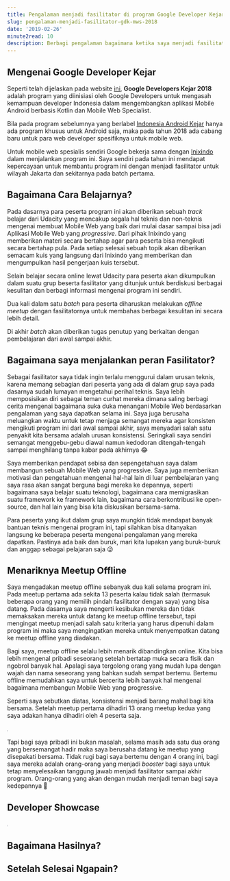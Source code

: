 ```yaml
---
title: Pengalaman menjadi fasilitator di program Google Developer Kejar - Mobile Web Specialis 2018
slug: pengalaman-menjadi-fasilitator-gdk-mws-2018
date: '2019-02-26'
minute2read: 10
description: Berbagi pengalaman bagaimana ketika saya menjadi fasilitator pada program Google Developer Kejar - Mobile Web Specialis tahun 2018
---
```


## Mengenai Google Developer Kejar

Seperti telah dijelaskan pada website [ini](https://events.withgoogle.com/googledeveloperskejar/), **Google Developers Kejar 2018** adalah program yang diinisiasi oleh Google Developers untuk mengasah kemampuan developer Indonesia dalam mengembangkan aplikasi Mobile Android berbasis Kotlin dan Mobile Web Specialist.

Bila pada program sebelumnya yang berlabel [Indonesia Android Kejar](https://events.withgoogle.com/indonesiaandroidkejar/) hanya ada program khusus untuk Android saja, maka pada tahun 2018 ada cabang baru untuk para web developer spesifiknya untuk mobile web.

Untuk mobile web spesialis sendiri Google bekerja sama dengan [Inixindo](https://inixindo.co.id/) dalam menjalankan program ini. Saya sendiri pada tahun ini mendapat kepercayaan untuk membantu program ini dengan menjadi fasilitator untuk wilayah Jakarta dan sekitarnya pada batch pertama.

## Bagaimana Cara Belajarnya?

Pada dasarnya para peserta program ini akan diberikan sebuah *track* belajar dari Udacity yang mencakup segala hal teknis dan non-teknis mengenai membuat Mobile Web yang baik dari mulai dasar sampai bisa jadi Aplikasi Mobile Web yang *progressive*. Dari pihak Inixindo yang memberikan materi secara bertahap agar para peserta bisa mengikuti secara bertahap pula. Pada setiap selesai sebuah topik akan diberikan semacam kuis yang langsung dari Inixindo yang memberikan dan mengumpulkan hasil pengerjaan kuis tersebut.

Selain belajar secara online lewat Udacity para peserta akan dikumpulkan dalam suatu grup beserta fasilitator yang ditunjuk untuk berdiskusi berbagai kesulitan dan berbagi informasi mengenai program ini sendiri.

Dua kali dalam satu *batch* para peserta diharuskan melakukan *offline meetup* dengan fasilitatornya untuk membahas berbagai kesulitan ini secara lebih detail.

Di akhir *batch* akan diberikan tugas penutup yang berkaitan dengan pembelajaran dari awal sampai akhir.

## Bagaimana saya menjalankan peran Fasilitator?

Sebagai fasilitator saya tidak ingin terlalu menggurui dalam urusan teknis, karena memang sebagian dari peserta yang ada di dalam grup saya pada dasarnya sudah lumayan mengetahui perihal teknis. Saya lebih memposisikan diri sebagai teman curhat mereka dimana saling berbagi cerita mengenai bagaimana suka duka menangani Mobile Web berdasarkan pengalaman yang saya dapatkan selama ini. Saya juga berusaha meluangkan waktu untuk tetap menjaga semangat mereka agar konsisten mengikuti program ini dari awal sampai akhir, saya menyadari salah satu penyakit kita bersama adalah urusan konsistensi. Seringkali saya sendiri semangat menggebu-gebu diawal namun kedodoran ditengah-tengah sampai menghilang tanpa kabar pada akhirnya 😂

Saya memberikan pendapat sebisa dan sepengetahuan saya dalam membangun sebuah Mobile Web yang progressive. Saya juga memberikan motivasi dan pengetahuan mengenai hal-hal lain di luar pembelajaran yang saya rasa akan sangat berguna bagi mereka ke depannya, seperti bagaimana saya belajar suatu teknologi, bagaimana cara memigrasikan suatu framework ke framework lain, bagaimana cara berkontribusi ke open-source, dan hal lain yang bisa kita diskusikan bersama-sama.

Para peserta yang ikut dalam grup saya mungkin tidak mendapat banyak bantuan teknis mengenai program ini, tapi silahkan bisa ditanyakan langsung ke beberapa peserta mengenai pengalaman yang mereka dapatkan. Pastinya ada baik dan buruk, mari kita lupakan yang buruk-buruk dan anggap sebagai pelajaran saja 😜

## Menariknya Meetup Offline

Saya mengadakan meetup offline sebanyak dua kali selama program ini. Pada meetup pertama ada sekita 13 peserta kalau tidak salah (termasuk beberapa orang yang memilih pindah fasilitator dengan saya) yang bisa datang. Pada dasarnya saya mengerti kesibukan mereka dan tidak memaksakan mereka untuk datang ke meetup offline tersebut, tapi mengingat meetup menjadi salah satu kriteria yang harus dipenuhi dalam program ini maka saya mengingatkan mereka untuk menyempatkan datang ke meetup offline yang diadakan.

Bagi saya, meetup offline selalu lebih menarik dibandingkan online. Kita bisa lebih mengenal pribadi seseorang setelah bertatap muka secara fisik dan ngobrol banyak hal. Apalagi saya tergolong orang yang mudah lupa dengan wajah dan nama seseorang yang bahkan sudah sempat bertemu. Bertemu offline memudahkan saya untuk bercerita lebih banyak hal mengenai bagaimana membangun Mobile Web yang progressive.

Seperti saya sebutkan diatas, konsistensi menjadi barang mahal bagi kita bersama. Setelah meetup pertama dihadiri 13 orang meetup kedua yang saya adakan hanya dihadiri oleh 4 peserta saja.

<img v-lazyload src="/images/placeholder-1x1.png" data-src="/content-images/pengalaman-menjadi-fasilitator-gdk-mws-2018/gdk-mws-meetup.png" alt="GDK MWS Meetup">

Tapi bagi saya pribadi ini bukan masalah, selama masih ada satu dua orang yang bersemangat hadir maka saya berusaha datang ke meetup yang disepakati bersama. Tidak rugi bagi saya bertemu dengan 4 orang ini, bagi saya mereka adalah orang-orang yang menjadi *booster* bagi saya untuk tetap menyelesaikan tanggung jawab menjadi fasilitator sampai akhir program. Orang-orang yang akan dengan mudah menjadi teman bagi saya kedepannya 🤩

## Developer Showcase

<img v-lazyload src="/images/placeholder-1x1.png" data-src="/content-images/pengalaman-menjadi-fasilitator-gdk-mws-2018/gdk-mws-dev-showcase.png" alt="GDK MWS Meetup">

## Bagaimana Hasilnya?

## Setelah Selesai Ngapain?